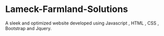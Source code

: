 # Lameck-Farmland-Solutions

A sleek and optimized website developed using Javascript , HTML , CSS , Bootstrap and Jquery.

